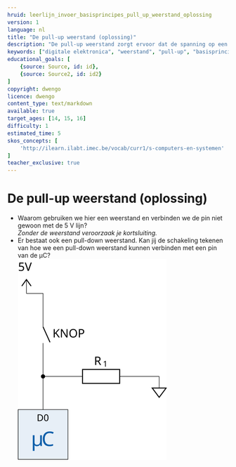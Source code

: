 ```yaml
---
hruid: leerlijn_invoer_basisprincipes_pull_up_weerstand_oplossing
version: 1
language: nl
title: "De pull-up weerstand (oplossing)"
description: "De pull-up weerstand zorgt ervoor dat de spanning op een pin steeds voorspelbaar is."
keywords: ["digitale elektronica", "weerstand", "pull-up", "basisprincipes", "microcontroller", "µC", "arduino", "dwenguino"]
educational_goals: [
    {source: Source, id: id}, 
    {source: Source2, id: id2}
]
copyright: dwengo
licence: dwengo
content_type: text/markdown
available: true
target_ages: [14, 15, 16]
difficulty: 1
estimated_time: 5
skos_concepts: [
    'http://ilearn.ilabt.imec.be/vocab/curr1/s-computers-en-systemen'
]
teacher_exclusive: true
---
```


# De pull-up weerstand (oplossing)

<ul>
    <li>Waarom gebruiken we hier een weerstand en verbinden we de pin niet gewoon met de 5 V lijn?<br><em>Zonder de weerstand veroorzaak je kortsluiting.</em></li>
    <li>Er bestaat ook een pull-down weerstand. Kan jij de schakeling tekenen van hoe we een pull-down weerstand kunnen verbinden met een pin van de µC?<br><img src="img/pull_down.svg" alt="Voorbeeld pull-down weerstand" title="Voorbeeld pull-down weerstand"></img></li>
</ul>

